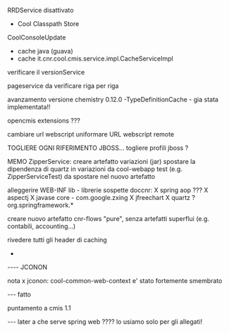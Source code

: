 RRDService disattivato
- Cool Classpath Store

CoolConsoleUpdate
- cache java (guava)
- cache it.cnr.cool.cmis.service.impl.CacheServiceImpl

verificare il versionService

pageservice da verificare riga per riga

avanzamento versione chemistry 0.12.0
-TypeDefinitionCache - gia stata implementata!!

opencmis extensions ???

cambiare url webscript
uniformare URL webscript remote

TOGLIERE OGNI RIFERIMENTO JBOSS...
togliere profili jboss ?

MEMO ZipperService:
  creare artefatto variazioni (jar)
  spostare la dipendenza di quartz in variazioni da cool-webapp
  test (e.g. ZipperServiceTest) da spostare nel nuovo artefatto

alleggerire WEB-INF lib - librerie sospette doccnr:
  X spring aop ???
  X aspectj
  X javase core - com.google.zxing
  X jfreechart
  X quartz ?
  org.springframework.*

creare nuovo artefatto cnr-flows "pure", senza artefatti superflui (e.g. contabili, accounting...)

rivedere tutti gli header di caching
- <bean id="jcononResourceController" class="it.cnr.cool.extensions.surf.mvc.CMISResourceController">


---- JCONON

nota x jconon: cool-common-web-context e' stato fortemente smembrato

--- fatto

puntamento a cmis 1.1

--- later
a che serve spring web ???? lo usiamo solo per gli allegati!